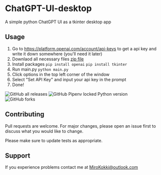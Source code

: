 # ChatGPT-UI-desktop
A simple python ChatGPT UI as a tkinter desktop app

## Usage
1. Go to https://platform.openai.com/account/api-keys to get a api key and write it down somewhere (you'll need it later)
2. Downlaod all necessary files [zip file](https://github.com/MiroKokki/ChatGPT-UI-desktop/archive/refs/heads/main.zip) 
3. Install packages
    ```pip install openai```
    ```pip install tkinter```
4. Run main.py ```python main.py```
5. Click options in the top left corner of the window
6. Select "Set API Key" and input your api key in the prompt 
7. Done!

![GitHub all releases](https://img.shields.io/github/downloads/MiroKokki/ChatGPT-UI-desktop/total?style=flat-square)
![GitHub Pipenv locked Python version](https://img.shields.io/github/pipenv/locked/python-version/MiroKokki/ChatGPT-UI-desktop?style=flat-square)
![GitHub forks](https://img.shields.io/github/forks/MiroKokki/ChatGPT-UI-desktop?style=flat-square)


## Contributing

Pull requests are welcome. For major changes, please open an issue first
to discuss what you would like to change.

Please make sure to update tests as appropriate.


## Support

If you experience problems contact me at MiroKokki@outlook.com
